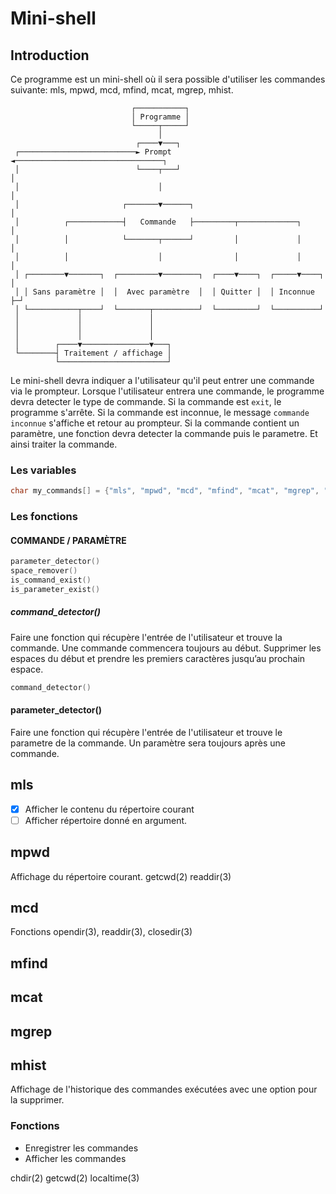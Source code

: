 # Mini-shell

## Introduction

Ce programme est un mini-shell où il sera possible d'utiliser les commandes suivante: mls, mpwd, mcd, mfind, mcat, mgrep, mhist.

```
                           ┌───────────┐
                           │ Programme │
                           └─────┬─────┘
                                 │
                            ┌────▼───┐
 ┌──────────────────────────► Prompt ◄─────────────────────────────────┐
 │                          └────┬───┘                                 │
 │                               │                                     │
 │                       ┌───────▼──────┐                              │
 │          ┌────────────┤   Commande   ├─────────┬─────────────┐      │
 │          │            └───────┬──────┘         │             │      │
 │          │                    │                │             │      │
 │ ┌────────▼───────┐  ┌─────────▼────────┐  ┌────▼────┐  ┌─────▼────┐ │
 │ │ Sans paramètre │  │  Avec paramètre  │  │ Quitter │  │ Inconnue ├─┘
 │ └───────────┬────┘  └───────┬──────────┘  └─────────┘  └──────────┘
 │             │               │
 │             │               │
 │             │               │
 │        ┌────▼───────────────▼───┐
 └────────┤ Traitement / affichage │
          └────────────────────────┘
```

Le mini-shell devra indiquer a l'utilisateur qu'il peut entrer une commande via le prompteur.
Lorsque l'utilisateur entrera une commande, le programme devra detecter le type de commande.
Si la commande est `exit`, le programme s'arrête.
Si la commande est inconnue, le message `commande inconnue` s'affiche et retour au prompteur.
Si la commande contient un paramètre, une fonction devra detecter la commande puis le parametre. Et ainsi traiter la commande.

### Les variables

```c
char my_commands[] = {"mls", "mpwd", "mcd", "mfind", "mcat", "mgrep", "mhist"};
```

### Les fonctions

#### COMMANDE / PARAMÈTRE

```c
parameter_detector()
space_remover()
is_command_exist()
is_parameter_exist()
```

##### command_detector() 
Faire une fonction qui récupère l'entrée de l'utilisateur et trouve la commande.
Une commande commencera toujours au début.
Supprimer les espaces du début et prendre les premiers caractères jusqu’au prochain espace.
```c
command_detector()
```

#### parameter_detector() 
Faire une fonction qui récupère l'entrée de l'utilisateur et trouve le parametre de la commande.
Un paramètre sera toujours après une commande.

## mls

- [x] Afficher le contenu du répertoire courant
- [ ] Afficher répertoire donné en argument.

## mpwd

Affichage du répertoire courant.
getcwd(2)
readdir(3)

## mcd

Fonctions opendir(3), readdir(3), closedir(3)

## mfind

## mcat

## mgrep

## mhist

Affichage de l'historique des commandes exécutées avec une option pour la supprimer.

### Fonctions

- Enregistrer les commandes
- Afficher les commandes

chdir(2)
getcwd(2)
localtime(3)
